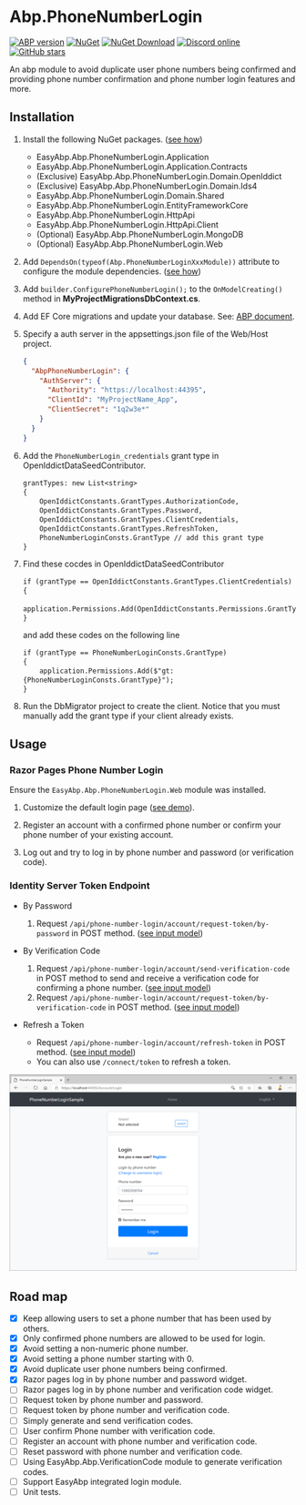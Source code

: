 # Abp.PhoneNumberLogin

[![ABP version](https://img.shields.io/badge/dynamic/xml?style=flat-square&color=yellow&label=abp&query=%2F%2FProject%2FPropertyGroup%2FAbpVersion&url=https%3A%2F%2Fraw.githubusercontent.com%2FEasyAbp%2FAbp.PhoneNumberLogin%2Fmain%2FDirectory.Build.props)](https://abp.io)
[![NuGet](https://img.shields.io/nuget/v/EasyAbp.Abp.PhoneNumberLogin.Domain.Shared.svg?style=flat-square)](https://www.nuget.org/packages/EasyAbp.Abp.PhoneNumberLogin.Domain.Shared)
[![NuGet Download](https://img.shields.io/nuget/dt/EasyAbp.Abp.PhoneNumberLogin.Domain.Shared.svg?style=flat-square)](https://www.nuget.org/packages/EasyAbp.Abp.PhoneNumberLogin.Domain.Shared)
[![Discord online](https://badgen.net/discord/online-members/xyg8TrRa27?label=Discord)](https://discord.gg/xyg8TrRa27)
[![GitHub stars](https://img.shields.io/github/stars/EasyAbp/Abp.PhoneNumberLogin?style=social)](https://www.github.com/EasyAbp/Abp.PhoneNumberLogin)

An abp module to avoid duplicate user phone numbers being confirmed and providing phone number confirmation and phone number login features and more.

## Installation

1. Install the following NuGet packages. ([see how](https://github.com/EasyAbp/EasyAbpGuide/blob/master/docs/How-To.md#add-nuget-packages))

    * EasyAbp.Abp.PhoneNumberLogin.Application
    * EasyAbp.Abp.PhoneNumberLogin.Application.Contracts
    * (Exclusive) EasyAbp.Abp.PhoneNumberLogin.Domain.OpenIddict
    * (Exclusive) EasyAbp.Abp.PhoneNumberLogin.Domain.Ids4
    * EasyAbp.Abp.PhoneNumberLogin.Domain.Shared
    * EasyAbp.Abp.PhoneNumberLogin.EntityFrameworkCore
    * EasyAbp.Abp.PhoneNumberLogin.HttpApi
    * EasyAbp.Abp.PhoneNumberLogin.HttpApi.Client
    * (Optional) EasyAbp.Abp.PhoneNumberLogin.MongoDB
    * (Optional) EasyAbp.Abp.PhoneNumberLogin.Web

1. Add `DependsOn(typeof(Abp.PhoneNumberLoginXxxModule))` attribute to configure the module dependencies. ([see how](https://github.com/EasyAbp/EasyAbpGuide/blob/master/docs/How-To.md#add-module-dependencies))

1. Add `builder.ConfigurePhoneNumberLogin();` to the `OnModelCreating()` method in **MyProjectMigrationsDbContext.cs**.

1. Add EF Core migrations and update your database. See: [ABP document](https://docs.abp.io/en/abp/latest/Tutorials/Part-1?UI=MVC&DB=EF#add-database-migration).

1. Specify a auth server in the appsettings.json file of the Web/Host project.
   ```json
   {
     "AbpPhoneNumberLogin": {
       "AuthServer": {
         "Authority": "https://localhost:44395",
         "ClientId": "MyProjectName_App",
         "ClientSecret": "1q2w3e*"
       }
     }
   }
   ```

1. Add the `PhoneNumberLogin_credentials` grant type in OpenIddictDataSeedContributor.
    ```CSharp
    grantTypes: new List<string>
    {
        OpenIddictConstants.GrantTypes.AuthorizationCode,
        OpenIddictConstants.GrantTypes.Password,
        OpenIddictConstants.GrantTypes.ClientCredentials,
        OpenIddictConstants.GrantTypes.RefreshToken,
        PhoneNumberLoginConsts.GrantType // add this grant type
    }
    ```

1. Find these cocdes in OpenIddictDataSeedContributor
    ```CSharp
    if (grantType == OpenIddictConstants.GrantTypes.ClientCredentials)
    {
        application.Permissions.Add(OpenIddictConstants.Permissions.GrantTypes.ClientCredentials);
    }
    ```
    and add these codes on the following line
    ```CSharp
    if (grantType == PhoneNumberLoginConsts.GrantType)
    {
        application.Permissions.Add($"gt:{PhoneNumberLoginConsts.GrantType}");
    }
    ```

1. Run the DbMigrator project to create the client. Notice that you must manually add the grant type if your client already exists.

## Usage

### Razor Pages Phone Number Login

Ensure the `EasyAbp.Abp.PhoneNumberLogin.Web` module was installed.

1. Customize the default login page ([see demo](https://github.com/EasyAbp/Abp.PhoneNumberLogin/blob/main/samples/PhoneNumberLoginSample/src/PhoneNumberLoginSample.Web/Pages/Account)).

2. Register an account with a confirmed phone number or confirm your phone number of your existing account.

3. Log out and try to log in by phone number and password (or verification code).

### Identity Server Token Endpoint

* By Password

    1. Request `/api/phone-number-login/account/request-token/by-password` in POST method. ([see input model](https://github.com/EasyAbp/Abp.PhoneNumberLogin/blob/main/src/EasyAbp.Abp.PhoneNumberLogin.Application.Contracts/EasyAbp/Abp/PhoneNumberLogin/Account/Dtos/RequestTokenByPasswordInput.cs))

* By Verification Code

    1. Request `/api/phone-number-login/account/send-verification-code` in POST method to send and receive a verification code for confirming a phone number. ([see input model](https://github.com/EasyAbp/Abp.PhoneNumberLogin/blob/main/src/EasyAbp.Abp.PhoneNumberLogin.Application.Contracts/EasyAbp/Abp/PhoneNumberLogin/Account/Dtos/SendVerificationCodeInput.cs))
    2. Request `/api/phone-number-login/account/request-token/by-verification-code` in POST method. ([see input model](https://github.com/EasyAbp/Abp.PhoneNumberLogin/blob/main/src/EasyAbp.Abp.PhoneNumberLogin.Application.Contracts/EasyAbp/Abp/PhoneNumberLogin/Account/Dtos/RequestTokenByVerificationCodeInput.cs))

* Refresh a Token

    * Request `/api/phone-number-login/account/refresh-token` in POST method. ([see input model](https://github.com/EasyAbp/Abp.PhoneNumberLogin/blob/main/src/EasyAbp.Abp.PhoneNumberLogin.Application.Contracts/EasyAbp/Abp/PhoneNumberLogin/Account/Dtos/RefreshTokenInput.cs))
    * You can also use `/connect/token` to refresh a token.

![LoginByPhoneNumberAndPassword](/modules/Abp.PhoneNumberLogin/images/LoginByPhoneNumberAndPassword.png)

## Road map

- [x] Keep allowing users to set a phone number that has been used by others.
- [x] Only confirmed phone numbers are allowed to be used for login.
- [x] Avoid setting a non-numeric phone number.
- [x] Avoid setting a phone number starting with 0.
- [x] Avoid duplicate user phone numbers being confirmed.
- [x] Razor pages log in by phone number and password widget.
- [ ] Razor pages log in by phone number and verification code widget.
- [ ] Request token by phone number and password.
- [ ] Request token by phone number and verification code.
- [ ] Simply generate and send verification codes.
- [ ] User confirm Phone number with verification code.
- [ ] Register an account with phone number and verification code.
- [ ] Reset password with phone number and verification code.
- [ ] Using EasyAbp.Abp.VerificationCode module to generate verification codes.
- [ ] Support EasyAbp integrated login module.
- [ ] Unit tests.
